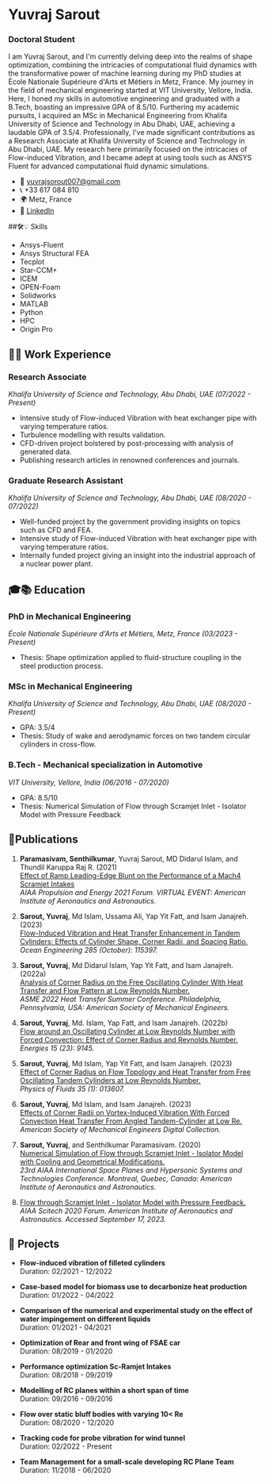 # Yuvraj Sarout
### Doctoral Student

I am Yuvraj Sarout, and I'm currently delving deep into the realms of shape optimization, combining the intricacies of computational fluid dynamics with the transformative power of machine learning during my PhD studies at École Nationale Supérieure d'Arts et Métiers in Metz, France. My journey in the field of mechanical engineering started at VIT University, Vellore, India. Here, I honed my skills in automotive engineering and graduated with a B.Tech, boasting an impressive GPA of 8.5/10. Furthering my academic pursuits, I acquired an MSc in Mechanical Engineering from Khalifa University of Science and Technology in Abu Dhabi, UAE, achieving a laudable GPA of 3.5/4. Professionally, I've made significant contributions as a Research Associate at Khalifa University of Science and Technology in Abu Dhabi, UAE. My research here primarily focused on the intricacies of Flow-induced Vibration, and I became adept at using tools such as ANSYS Fluent for advanced computational fluid dynamic simulations.


- 📧 [yuvrajsorout007@gmail.com](mailto:yuvrajsorout007@gmail.com)
- 📞 +33 617 084 810
- 🌍 Metz, France
- 🔗 [LinkedIn](https://linkedin.com/in/yuvrajxsarout)

##🛠️💡 Skills
- Ansys-Fluent
- Ansys Structural FEA
- Tecplot
- Star-CCM+
- ICEM
- OPEN-Foam
- Solidworks
- MATLAB
- Python
- HPC
- Origin Pro

## 👨‍💻 Work Experience

### Research Associate
_Khalifa University of Science and Technology, Abu Dhabi, UAE (07/2022 - Present)_
- Intensive study of Flow-induced Vibration with heat exchanger pipe with varying temperature ratios.
- Turbulence modelling with results validation.
- CFD-driven project bolstered by post-processing with analysis of generated data.
- Publishing research articles in renowned conferences and journals.

### Graduate Research Assistant
_Khalifa University of Science and Technology, Abu Dhabi, UAE (08/2020 - 07/2022)_
- Well-funded project by the government providing insights on topics such as CFD and FEA.
- Intensive study of Flow-induced Vibration with heat exchanger pipe with varying temperature ratios.
- Internally funded project giving an insight into the industrial approach of a nuclear power plant.


## 🎓📚 Education
### PhD in Mechanical Engineering
_École Nationale Supérieure d'Arts et Métiers, Metz, France (03/2023 - Present)_
- Thesis: Shape optimization applied to fluid-structure coupling in the steel production process.
  
### MSc in Mechanical Engineering
_Khalifa University of Science and Technology, Abu Dhabi, UAE (08/2020 - Present)_
- GPA: 3.5/4
- Thesis: Study of wake and aerodynamic forces on two tandem circular cylinders in cross-flow.

### B.Tech - Mechanical specialization in Automotive
_VIT University, Vellore, India (06/2016 - 07/2020)_
- GPA: 8.5/10
- Thesis: Numerical Simulation of Flow through Scramjet Inlet - Isolator Model with Pressure Feedback


## 📑Publications

1. **Paramasivam, Senthilkumar**, Yuvraj Sarout, MD Didarul Islam, and Thundil Karuppa Raj R. (2021)  
   [Effect of Ramp Leading-Edge Blunt on the Performance of a Mach4 Scramjet Intakes](https://doi.org/10.2514/6.2021-3540)  
   *AIAA Propulsion and Energy 2021 Forum. VIRTUAL EVENT: American Institute of Aeronautics and Astronautics.*

2. **Sarout, Yuvraj**, Md Islam, Ussama Ali, Yap Yit Fatt, and Isam Janajreh. (2023)  
   [Flow-Induced Vibration and Heat Transfer Enhancement in Tandem Cylinders: Effects of Cylinder Shape, Corner Radii, and Spacing Ratio.](https://doi.org/10.1016/j.oceaneng.2023.115397)  
   *Ocean Engineering 285 (October): 115397.*

3. **Sarout, Yuvraj**, Md Didarul Islam, Yap Yit Fatt, and Isam Janajreh. (2022a)  
   [Analysis of Corner Radius on the Free Oscillating Cylinder With Heat Transfer and Flow Pattern at Low Reynolds Number.](https://doi.org/10.1115/HT2022-85599)  
   *ASME 2022 Heat Transfer Summer Conference. Philadelphia, Pennsylvania, USA: American Society of Mechanical Engineers.*

4. **Sarout, Yuvraj**, Md. Islam, Yap Fatt, and Isam Janajreh. (2022b)  
   [Flow around an Oscillating Cylinder at Low Reynolds Number with Forced Convection: Effect of Corner Radius and Reynolds Number.](https://doi.org/10.3390/en15239145)  
   *Energies 15 (23): 9145.*

5. **Sarout, Yuvraj**, Md Islam, Yap Yit Fatt, and Isam Janajreh. (2023)  
   [Effect of Corner Radius on Flow Topology and Heat Transfer from Free Oscillating Tandem Cylinders at Low Reynolds Number.](https://doi.org/10.1063/5.0132185)  
   *Physics of Fluids 35 (1): 013607.*

6. **Sarout, Yuvraj**, Md Islam, and Isam Janajreh. (2023)  
   [Effects of Corner Radii on Vortex-Induced Vibration With Forced Convection Heat Transfer From Angled Tandem-Cylinder at Low Re.](https://doi.org/10.1115/IMECE2022-94978)  
   *American Society of Mechanical Engineers Digital Collection.*

7. **Sarout, Yuvraj**, and Senthilkumar Paramasivam. (2020)  
   [Numerical Simulation of Flow through Scramjet Inlet - Isolator Model with Cooling and Geometrical Modifications.](https://doi.org/10.2514/6.2020-2440)  
   *23rd AIAA International Space Planes and Hypersonic Systems and Technologies Conference. Montreal, Quebec, Canada: American Institute of Aeronautics and Astronautics.*

8. [Flow through Scramjet Inlet - Isolator Model with Pressure Feedback.](https://doi.org/10.2514/6.2020-0650)  
   *AIAA Scitech 2020 Forum. American Institute of Aeronautics and Astronautics. Accessed September 17, 2023.*


## 🦾 Projects

- **Flow-induced vibration of filleted cylinders**  
  Duration: 02/2021 - 12/2022

- **Case-based model for biomass use to decarbonize heat production**  
  Duration: 01/2022 - 04/2022

- **Comparison of the numerical and experimental study on the effect of water impingement on different liquids**  
  Duration: 01/2021 - 04/2021

- **Optimization of Rear and front wing of FSAE car**  
  Duration: 08/2019 - 01/2020

- **Performance optimization Sc-Ramjet Intakes**  
  Duration: 08/2018 - 09/2019

- **Modelling of RC planes within a short span of time**  
  Duration: 09/2016 - 09/2016

- **Flow over static bluff bodies with varying 10< Re**  
  Duration: 08/2020 - 12/2020

- **Tracking code for probe vibration for wind tunnel**  
  Duration: 02/2022 - Present

- **Team Management for a small-scale developing RC Plane Team**  
  Duration: 11/2018 - 06/2020
